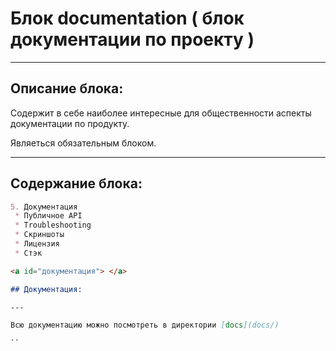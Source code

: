 # Блок documentation ( блок документации по проекту )

---


## Описание блока:
Содержит в себе наиболее интересные для общественности аспекты документации по продукту.

Являеться обязательным блоком.


---

## Содержание блока:

```markdown
5. Документация
 * Публичное API
 * Troubleshooting
 * Скриншоты
 * Лицензия
 * Стэк

<a id="документация"> </a>

## Документация:

---

Всю документацию можно посмотреть в директории [docs](docs/)

``
